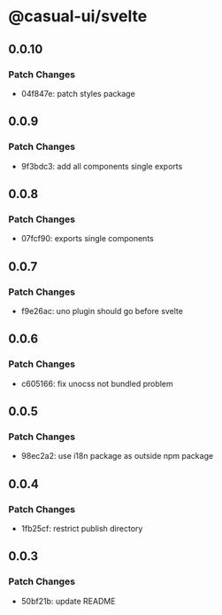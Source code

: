 # @casual-ui/svelte

## 0.0.10

### Patch Changes

- 04f847e: patch styles package

## 0.0.9

### Patch Changes

- 9f3bdc3: add all components single exports

## 0.0.8

### Patch Changes

- 07fcf90: exports single components

## 0.0.7

### Patch Changes

- f9e26ac: uno plugin should go before svelte

## 0.0.6

### Patch Changes

- c605166: fix unocss not bundled problem

## 0.0.5

### Patch Changes

- 98ec2a2: use i18n package as outside npm package

## 0.0.4

### Patch Changes

- 1fb25cf: restrict publish directory

## 0.0.3

### Patch Changes

- 50bf21b: update README
